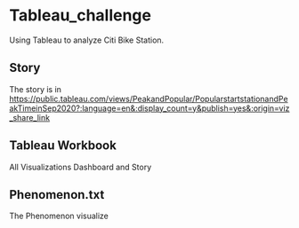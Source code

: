 # Tableau_challenge
Using Tableau to analyze Citi Bike Station. 


## Story
The story is in https://public.tableau.com/views/PeakandPopular/PopularstartstationandPeakTimeinSep2020?:language=en&:display_count=y&publish=yes&:origin=viz_share_link

## Tableau Workbook
All Visualizations Dashboard and Story

## Phenomenon.txt
The Phenomenon visualize 
